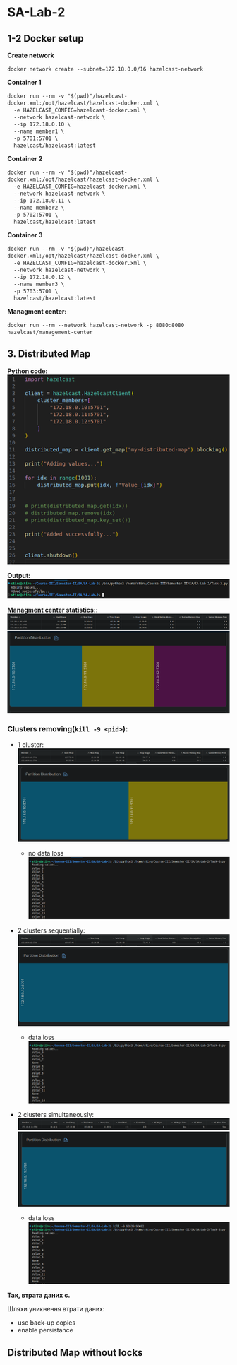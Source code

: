 # SA-Lab-2

## 1-2 Docker setup

**Create network**
```
docker network create --subnet=172.18.0.0/16 hazelcast-network
```

**Container 1**
```
docker run --rm -v "$(pwd)"/hazelcast-docker.xml:/opt/hazelcast/hazelcast-docker.xml \
  -e HAZELCAST_CONFIG=hazelcast-docker.xml \
  --network hazelcast-network \
  --ip 172.18.0.10 \
  --name member1 \
  -p 5701:5701 \
  hazelcast/hazelcast:latest
```


**Container 2**
```
docker run --rm -v "$(pwd)"/hazelcast-docker.xml:/opt/hazelcast/hazelcast-docker.xml \
  -e HAZELCAST_CONFIG=hazelcast-docker.xml \
  --network hazelcast-network \
  --ip 172.18.0.11 \
  --name member2 \
  -p 5702:5701 \
  hazelcast/hazelcast:latest
```

**Container 3**
```
docker run --rm -v "$(pwd)"/hazelcast-docker.xml:/opt/hazelcast/hazelcast-docker.xml \
  -e HAZELCAST_CONFIG=hazelcast-docker.xml \
  --network hazelcast-network \
  --ip 172.18.0.12 \
  --name member3 \
  -p 5703:5701 \
  hazelcast/hazelcast:latest
```

**Managment center:**
```
docker run --rm --network hazelcast-network -p 8080:8080 hazelcast/management-center 
```


## 3. Distributed Map

**Python code:**\
![Task-3-Code](./images/Task-3-Code.png)


**Output:**\
![Task-3-cmd](./images/Task-3-cmd.png)

**Managment center statistics::**\
![Task-3-Linex](./images/Task-3-Data-1-Lines.png)
![Task-3-Plots](./images/Task-3-Data-1-Plots.png)

### Clusters removing(`kill -9 <pid>`):
- 1 cluster:   
![Task-3-Lines](./images/Task-3-Data-Kill-One-Lines.png)
![Task-3-Plots](./images/Task-3-Data-Kill-One-Plots.png)
    - no data loss
    ![Task-3-Data-Loss](./images/Task-3-Data-Kill-One-No-Loss.png)

- 2 clusters sequentially:
![Task-3-Lines](./images/Task-3-Data-Kill-Two-Seq-Lines.png)
![Task-3-Plots](./images/Task-3-Data-Kill-Two-Seq-Plots.png)
    - data loss
    ![Task-3-Data-Loss](./images/Task-3-Data-Kill-Two-Data-Loss.png)

- 2 clusters simultaneously:
![Task-3-Lines](./images/Task-3-Data-Kill-Two-Simul-Lines.png)
![Task-3-Plots](./images/Task-3-Data-Kill-Two-Simul-Plots.png)
    - data loss
    ![Task-3-Data-Loss](./images/Task-3-Data-Kill-Two-Simul-Data-Loss.png)

**Так, втрата даних є.**

Шляхи уникнення втрати даних:
- use back-up copies
- enable persistance

## Distributed Map without locks
